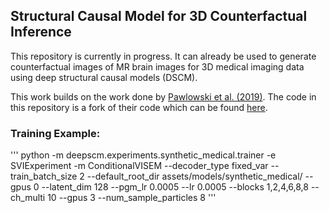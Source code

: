 ## Structural Causal Model for 3D Counterfactual Inference

This repository is currently in progress. It can already be used to generate counterfactual images of MR brain images for 3D medical imaging data using deep structural causal models (DSCM).

This work builds on the work done by [Pawlowski et al. (2019)](https://arxiv.org/pdf/2006.06485). The code in this repository is a fork of their code which can be found [here]([https://github.com/biomedia-mira/deepscm/tree/master/deepscm](https://github.com/biomedia-mira/deepscm/tree/master)).


### Training Example:
'''
python -m deepscm.experiments.synthetic_medical.trainer -e SVIExperiment -m ConditionalVISEM --decoder_type fixed_var --train_batch_size 2 --default_root_dir assets/models/synthetic_medical/ --gpus 0 --latent_dim 128 --pgm_lr 0.0005 --lr 0.0005 --blocks 1,2,4,6,8,8 --ch_multi 10 --gpus 3 --num_sample_particles 8
'''
